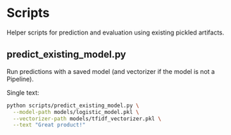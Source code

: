 # Scripts

Helper scripts for prediction and evaluation using existing pickled artifacts.

## predict_existing_model.py
Run predictions with a saved model (and vectorizer if the model is not a Pipeline).

Single text:
```bash
python scripts/predict_existing_model.py \
  --model-path models/logistic_model.pkl \
  --vectorizer-path models/tfidf_vectorizer.pkl \
  --text "Great product!"

